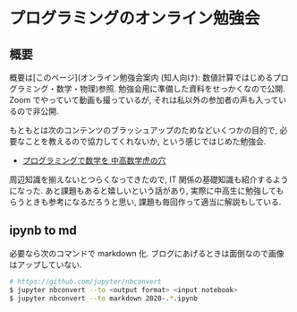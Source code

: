 # プログラミングのオンライン勉強会

## 概要

概要は[このページ](オンライン勉強会案内 (知人向け): 数値計算ではじめるプログラミング・数学・物理)参照.
勉強会用に準備した資料をせっかくなので公開.
Zoom でやっていて動画も撮っているが,
それは私以外の参加者の声も入っているので非公開.

もともとは次のコンテンツのブラッシュアップのためなどいくつかの目的で,
必要なことを教えるので協力してくれないか,
という感じではじめた勉強会.

- [プログラミングで数学を 中高数学虎の穴](https://phasetr.com/mthlp1/)

周辺知識を揃えないとつらくなってきたので,
IT 関係の基礎知識も紹介するようになった.
あと課題もあると嬉しいという話があり,
実際に中高生に勉強してもらうときも参考になるだろうと思い,
課題も毎回作って適当に解説もしている.

## ipynb to md

必要なら次のコマンドで markdown 化.
ブログにあげるときは面倒なので画像はアップしていない.

```sh
# https://github.com/jupyter/nbconvert
$ jupyter nbconvert --to <output format> <input notebook>
$ jupyter nbconvert --to markdown 2020-.*.ipynb
```
